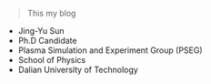

> This my blog

- Jing-Yu Sun 
- Ph.D Candidate
- Plasma Simulation and Experiment Group (PSEG)
- School of Physics
- Dalian University of Technology
